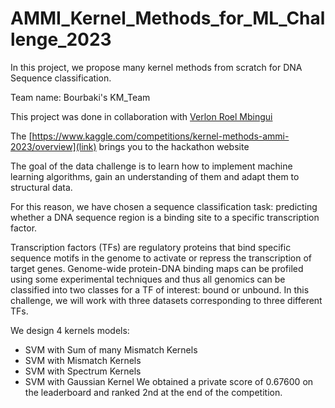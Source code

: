 # AMMI_Kernel_Methods_for_ML_Challenge_2023
In this project, we propose many kernel methods from scratch for DNA Sequence classification.

Team name: Bourbaki's KM_Team

This project was done in collaboration with [Verlon Roel Mbingui](https://github.com/VerlonRoelMBINGUI)

The [https://www.kaggle.com/competitions/kernel-methods-ammi-2023/overview](link) brings you to the hackathon website

The goal of the data challenge is to learn how to implement machine learning algorithms, gain an understanding of them and adapt them to structural data.

For this reason, we have chosen a sequence classification task: predicting whether a DNA sequence region is a binding site to a specific transcription factor.

Transcription factors (TFs) are regulatory proteins that bind specific sequence motifs in the genome to activate or repress the transcription of target genes. Genome-wide protein-DNA binding maps can be profiled using some experimental techniques and thus all genomics can be classified into two classes for a TF of interest: bound or unbound. In this challenge, we will work with three datasets corresponding to three different TFs.

We design 4 kernels models: 

- SVM with Sum of many Mismatch Kernels
- SVM with Mismatch Kernels
- SVM with Spectrum Kernels
- SVM with Gaussian Kernel
We obtained a private score of 0.67600 on the leaderboard and ranked 2nd at the end of the competition.
